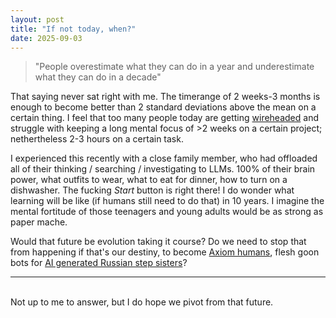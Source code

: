 ```yaml
---
layout: post
title: "If not today, when?"
date: 2025-09-03 
---
```


> "People overestimate what they can do in a year and underestimate what they can do in a decade" 

That saying never sat right with me. The timerange of 2 weeks-3 months is enough to become better than 2 standard deviations above the mean on a certain thing. I feel that too many people today are getting [wireheaded](https://www.lesswrong.com/w/wireheading) and struggle with keeping a long mental focus of >2 weeks on a certain project; nethertheless 2-3 hours on a certain task. 

I experienced this recently with a close family member, who had offloaded all of their thinking / searching / investigating to LLMs. 100% of their brain power, what outfits to wear, what to eat for dinner, how to turn on a dishwasher. The fucking *Start* button is right there! I do wonder what learning will be like (if humans still need to do that) in 10 years. I imagine the mental fortitude of those teenagers and young adults would be as strong as paper mache. 

Would that future be evolution taking it course? Do we need to stop that from happening if that's our destiny, to become [Axiom humans](https://pixar.fandom.com/wiki/Axiom_Humans), flesh goon bots for [AI generated Russian step sisters](https://x.com/ParikPatelCFA/status/1956748490396352906)?

---

<br>
Not up to me to answer, but I do hope we pivot from that future.



